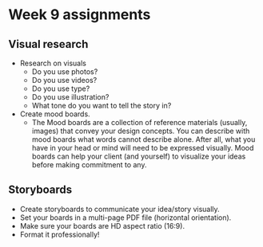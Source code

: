 # Week 9 assignments

## Visual research
- Research on visuals
  - Do you use photos?
  - Do you use videos?
  - Do you use type?
  - Do you use illustration?
  - What tone do you want to tell the story in? 
- Create mood boards. 
  - The Mood boards are a collection of reference materials (usually, images) that convey your design concepts. You can describe with mood boards what words cannot describe alone. After all, what you have in your head or mind will need to be expressed visually. Mood boards can help your client (and yourself) to visualize your ideas before making commitment to any.


## Storyboards
- Create storyboards to communicate your idea/story visually.
- Set your boards in a multi-page PDF file (horizontal orientation). 
- Make sure your boards are HD aspect ratio (16:9).
- Format it professionally!
